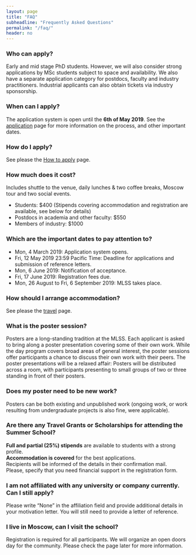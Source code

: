 ```yaml
---
layout: page
title: "FAQ"
subheadline: "Frequently Asked Questions"
permalink: "/faq/"
header: no
---
```


### Who can apply?
Early and mid stage PhD students. However, we will also consider strong applications by MSc students subject to space and availability. We also have a separate application category for postdocs, faculty and industry practitioners. Industrial applicants can also obtain tickets via industry sponsorship.
### When can I apply?	
The application system is open until the **6th of May 2019**. See the [application](/application/) page for more information on the process, and other important dates.
### How do I apply?
See please the [How to apply](/how-to-apply/) page.
### How much does it cost?
Includes shuttle to the venue, daily lunches & two coffee breaks, Moscow tour and two social events.
* Students: $400 (Stipends covering accommodation and registration are available, see below for details)
* Postdocs in academia and other faculty: $550
* Members of industry: $1000
### Which are the important dates to pay attention to?
* Mon, 4 March 2019: Application system opens.
* Fri, 12 May 2019 23:59 Pacific Time: Deadline for applications and submission of reference letters.
* Mon, 6 June 2019: Notification of acceptance.
* Fri, 17 June 2019: Registration fees due.
* Mon, 26 August to Fri, 6 September 2019: MLSS takes place.
### How should I arrange accommodation?	
See please the [travel](/travel/) page.
### What is the poster session?	
Posters are a long-standing tradition at the MLSS. Each applicant is asked to bring along a poster presentation covering some of their own work. 
While the day program covers broad areas of general interest, the poster sessions offer participants a chance to discuss their own work with their peers. 
The poster presentations will be a relaxed affair: Posters will be distributed across a room, with participants presenting to small groups of two or three standing in front of their posters.
### Does my poster need to be new work?
Posters can be both existing and unpublished work (ongoing work, or work resulting from undergraduate projects is also fine, were applicable). 
### Are there any Travel Grants or Scholarships for attending the Summer School?	
**Full and partial (25%) stipends** are available to students with a strong profile. <br/>
**Accommodation is covered** for the best applications. <br/>
Recipients will be informed of the details in their confirmation mail. <br/>
Please, specify that you need financial support in the registration form. <br/>
### I am not affiliated with any university or company currently. Can I still apply?	
Please write “None” in the affiliation field and provide additional details in your motivation letter. You will still need to provide a letter of reference.
### I live in Moscow, can I visit the school?
Registration is required for all participants. We will organize an open doors day for the community. Please check the page later for more information.